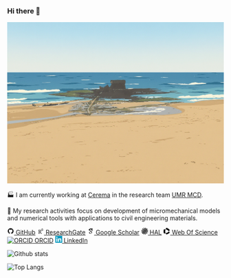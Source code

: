 ### Hi there 👋

![Cover](https://github.com/jfbarthelemy/jfbarthelemy/blob/main/img/leportel_fortheurt_cartoon.png)

🏭 I am currently working at [Cerema](https://www.cerema.fr/en) in the research team [UMR MCD](https://mcd.univ-gustave-eiffel.fr/).

🔬 My research activities focus on development of micromechanical models and numerical tools with applications to civil engineering materials.

[![GitHub](img/github.png) GitHub](https://github.com/jfbarthelemy) 
[![ResearchGate](img/researchgate.png) ResearchGate](https://www.researchgate.net/profile/Jean-Francois_Barthelemy) 
[![Google Scholar](img/google-scholar.png) Google Scholar](https://scholar.google.com/citations?user=RVjtCiAAAAAJ&hl=en) 
[![HAL](img/hal.png) HAL](https://hal.archives-ouvertes.fr/search/index/?q=%2A&authIdHal_s=jfbarthelemy) 
[![Web Of Science](img/clarivate.png) Web Of Science](https://www.webofscience.com/wos/author/record/449919) 
[![ORCID](https://orcid.org/sites/default/files/images/orcid_16x16.png) ORCID](https://orcid.org/0000-0002-1968-8939) 
[![LinkedIn](img/linkedin.png) LinkedIn](https://www.linkedin.com/in/jean-fran%C3%A7ois-barth%C3%A9l%C3%A9my-75b3122/)

![Github stats](https://github-readme-stats.vercel.app/api?username=jfbarthelemy&show_icons=true&theme=tokyonight)

![Top Langs](https://github-readme-stats.vercel.app/api/top-langs/?username=jfbarthelemy&hide=Jupyter%20Notebook,Javascript,HTML,CSS,SCSS&theme=tokyonight)

